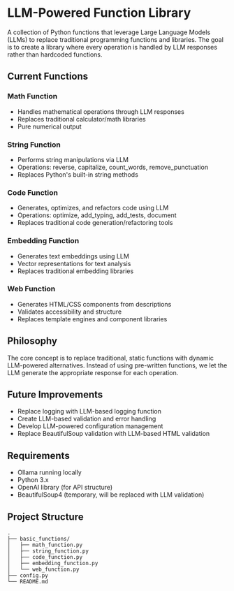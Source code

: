 # LLM-Powered Function Library

A collection of Python functions that leverage Large Language Models (LLMs) to replace traditional programming functions and libraries. The goal is to create a library where every operation is handled by LLM responses rather than hardcoded functions.

## Current Functions

### Math Function
- Handles mathematical operations through LLM responses
- Replaces traditional calculator/math libraries
- Pure numerical output

### String Function
- Performs string manipulations via LLM
- Operations: reverse, capitalize, count_words, remove_punctuation
- Replaces Python's built-in string methods

### Code Function
- Generates, optimizes, and refactors code using LLM
- Operations: optimize, add_typing, add_tests, document
- Replaces traditional code generation/refactoring tools

### Embedding Function
- Generates text embeddings using LLM
- Vector representations for text analysis
- Replaces traditional embedding libraries

### Web Function
- Generates HTML/CSS components from descriptions
- Validates accessibility and structure
- Replaces template engines and component libraries

## Philosophy
The core concept is to replace traditional, static functions with dynamic LLM-powered alternatives. Instead of using pre-written functions, we let the LLM generate the appropriate response for each operation.

## Future Improvements
- Replace logging with LLM-based logging function
- Create LLM-based validation and error handling
- Develop LLM-powered configuration management
- Replace BeautifulSoup validation with LLM-based HTML validation

## Requirements
- Ollama running locally
- Python 3.x
- OpenAI library (for API structure)
- BeautifulSoup4 (temporary, will be replaced with LLM validation)

## Project Structure 
```
.
├── basic_functions/
│   ├── math_function.py
│   ├── string_function.py
│   ├── code_function.py
│   ├── embedding_function.py
│   └── web_function.py
├── config.py
└── README.md
``` 